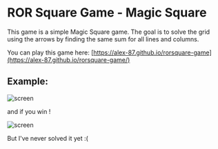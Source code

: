 ROR Square Game - Magic Square
==============================

  This game is a simple Magic Square game. The goal is to solve the grid
using the arrows by finding the same sum for all lines and columns.

  You can play this game here: [https://alex-87.github.io/rorsquare-game](https://alex-87.github.io/rorsquare-game/)

Example:
--------

![screen](https://raw.githubusercontent.com/alex-87/rorsquaregame/master/doc/screen1.png)

and if you win !

![screen](https://raw.githubusercontent.com/alex-87/rorsquaregame/master/doc/screen2.png)

But I've never solved it yet :(

